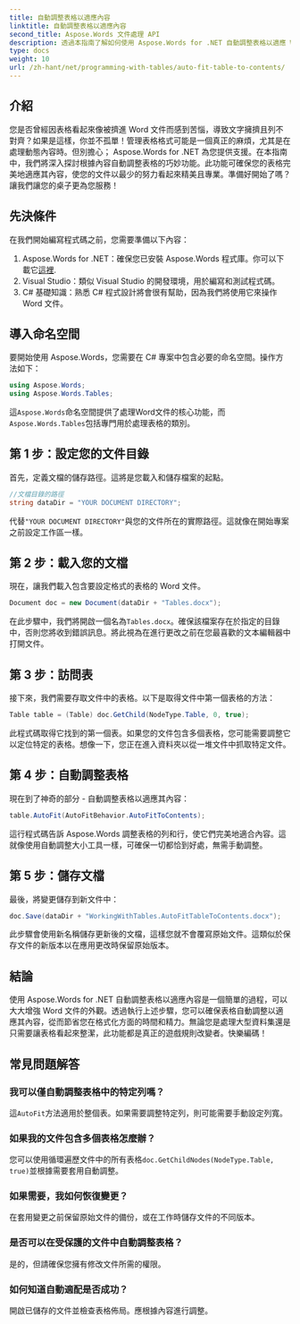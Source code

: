 ```yaml
---
title: 自動調整表格以適應內容
linktitle: 自動調整表格以適應內容
second_title: Aspose.Words 文件處理 API
description: 透過本指南了解如何使用 Aspose.Words for .NET 自動調整表格以適應 Word 文件中的內容。非常適合動態和整潔的文檔格式。
type: docs
weight: 10
url: /zh-hant/net/programming-with-tables/auto-fit-table-to-contents/
---
```

## 介紹

您是否曾經因表格看起來像被擠進 Word 文件而感到苦惱，導致文字擁擠且列不對齊？如果是這樣，你並不孤單！管理表格格式可能是一個真正的麻煩，尤其是在處理動態內容時。但別擔心； Aspose.Words for .NET 為您提供支援。在本指南中，我們將深入探討根據內容自動調整表格的巧妙功能。此功能可確保您的表格完美地適應其內容，使您的文件以最少的努力看起來精美且專業。準備好開始了嗎？讓我們讓您的桌子更為您服務！

## 先決條件

在我們開始編寫程式碼之前，您需要準備以下內容：

1.  Aspose.Words for .NET：確保您已安裝 Aspose.Words 程式庫。你可以下載它[這裡](https://releases.aspose.com/words/net/).
2. Visual Studio：類似 Visual Studio 的開發環境，用於編寫和測試程式碼。
3. C# 基礎知識：熟悉 C# 程式設計將會很有幫助，因為我們將使用它來操作 Word 文件。

## 導入命名空間

要開始使用 Aspose.Words，您需要在 C# 專案中包含必要的命名空間。操作方法如下：

```csharp
using Aspose.Words;
using Aspose.Words.Tables;
```

這`Aspose.Words`命名空間提供了處理Word文件的核心功能，而`Aspose.Words.Tables`包括專門用於處理表格的類別。

## 第 1 步：設定您的文件目錄

首先，定義文檔的儲存路徑。這將是您載入和儲存檔案的起點。

```csharp
//文檔目錄的路徑
string dataDir = "YOUR DOCUMENT DIRECTORY";
```

代替`"YOUR DOCUMENT DIRECTORY"`與您的文件所在的實際路徑。這就像在開始專案之前設定工作區一樣。

## 第 2 步：載入您的文檔

現在，讓我們載入包含要設定格式的表格的 Word 文件。

```csharp
Document doc = new Document(dataDir + "Tables.docx");
```

在此步驟中，我們將開啟一個名為`Tables.docx`。確保該檔案存在於指定的目錄中，否則您將收到錯誤訊息。將此視為在進行更改之前在您最喜歡的文本編輯器中打開文件。

## 第 3 步：訪問表

接下來，我們需要存取文件中的表格。以下是取得文件中第一個表格的方法：

```csharp
Table table = (Table) doc.GetChild(NodeType.Table, 0, true);
```

此程式碼取得它找到的第一個表。如果您的文件包含多個表格，您可能需要調整它以定位特定的表格。想像一下，您正在進入資料夾以從一堆文件中抓取特定文件。

## 第 4 步：自動調整表格

現在到了神奇的部分 - 自動調整表格以適應其內容：

```csharp
table.AutoFit(AutoFitBehavior.AutoFitToContents);
```

這行程式碼告訴 Aspose.Words 調整表格的列和行，使它們完美地適合內容。這就像使用自動調整大小工具一樣，可確保一切都恰到好處，無需手動調整。

## 第 5 步：儲存文檔

最後，將變更儲存到新文件中：

```csharp
doc.Save(dataDir + "WorkingWithTables.AutoFitTableToContents.docx");
```

此步驟會使用新名稱儲存更新後的文檔，這樣您就不會覆寫原始文件。這類似於保存文件的新版本以在應用更改時保留原始版本。

## 結論

使用 Aspose.Words for .NET 自動調整表格以適應內容是一個簡單的過程，可以大大增強 Word 文件的外觀。透過執行上述步驟，您可以確保表格自動調整以適應其內容，從而節省您在格式化方面的時間和精力。無論您是處理大型資料集還是只需要讓表格看起來整潔，此功能都是真正的遊戲規則改變者。快樂編碼！

## 常見問題解答

### 我可以僅自動調整表格中的特定列嗎？
這`AutoFit`方法適用於整個表。如果需要調整特定列，則可能需要手動設定列寬。

### 如果我的文件包含多個表格怎麼辦？
您可以使用循環遍歷文件中的所有表格`doc.GetChildNodes(NodeType.Table, true)`並根據需要套用自動調整。

### 如果需要，我如何恢復變更？
在套用變更之前保留原始文件的備份，或在工作時儲存文件的不同版本。

### 是否可以在受保護的文件中自動調整表格？
是的，但請確保您擁有修改文件所需的權限。

### 如何知道自動適配是否成功？
開啟已儲存的文件並檢查表格佈局。應根據內容進行調整。